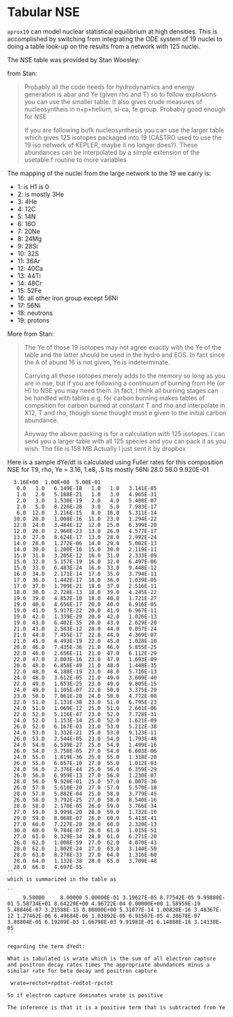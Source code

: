 # Tabular NSE

``aprox19`` can model nuclear statistical equilibrium at high
densities.  This is accomplished by switching from integrating the ODE
system of 19 nuclei to doing a table look-up on the results from a
network with 125 nuclei.

The NSE table was provided by Stan Woosley:

from Stan:

> Probably all the code needs for hydrodynamics and energy generation
> is abar and Ye (given rho and T) so to follow explosions you can use
> the smaller table. It also gives crude measures of nucleosyntheis in
> n+p+helium, si-ca, fe group. Probably good enough for NSE
>
> If you are following bufk nucleosynthesis you can use the larger table
> which gives 125 isotopes packaged into 19 (CASTRO used to use the 19
> iso network of KEPLER, maybe it no longer does?). These abundances can
> be interpolated by a simple extension of the usetable.f routine to
> more variables

The mapping of the nuclei from the large network to the 19 we carry is:

* 1: is H1  is 0
* 2: is mostly 3He
* 3: 4He
* 4: 12C
* 5: 14N
* 6: 16O
* 7: 20Ne
* 8: 24Mg
* 9: 28Si
* 10: 32S
* 11: 36Ar
* 12: 40Ca
* 13: 44Ti
* 14: 48Cr
* 15: 52Fe
* 16: all other iron group except 56Ni
* 17: 56Ni
* 18: neutrons
* 19: protons

More from Stan:

> The Ye of those 19 isotopes may not agree exactly with the Ye of the
> table and the latter should be used in the hydro and EOS. In fact
> since the A of abund 16 is not given, Ye is indeterminate.
>
> Carrying all these isotopes merely adds to the memory so long as you
> are in nse, but if you are following a continuum of burning from He
> (or H) to NSE you may need them.  In fact, I think all burning
> stages can be handled with tables e.g. for carbon burning makes
> tables of compsition for carbon burned at constant T and rho and
> interpolate in X12, T and rho, though some thought must e given to
> the initial carbon abundance.
>
> Anyway the above packing is for a calculation with 125 isotopes. I can
> send you a larger table with all 125 species and you can pack it as
> you wish. The file is 158 MB Actually I just sent it by dropbox


Here is a sample dYe/dt is calculated using Fuller rates for this
composition NSE for T9, rho, Ye = 3.16, 1.e8, .5 Its mostly 56Ni 28.0
56.0 9.920E-01

```
  3.16E+00  1.00E+08  5.00E-01
   0.0   1.0   6.149E-18   1.0   1.0   3.141E-05
   1.0   2.0   5.188E-21   1.0   3.0   4.965E-31
   2.0   3.0   1.538E-19   2.0   4.0   5.488E-07
   2.0   5.0   8.226E-28   3.0   5.0   7.983E-17
   6.0  12.0   3.216E-15   8.0  16.0   5.311E-14
  10.0  20.0   1.008E-16  11.0  23.0   1.294E-22
  12.0  24.0   3.484E-12  12.0  25.0   6.399E-20
  12.0  26.0   2.960E-23  13.0  26.0   4.577E-17
  13.0  27.0   8.624E-17  13.0  28.0   2.992E-24
  14.0  28.0   1.272E-06  14.0  29.0   5.002E-13
  14.0  30.0   1.200E-16  15.0  30.0   2.119E-11
  15.0  31.0   3.205E-12  16.0  31.0   2.333E-09
  15.0  32.0   5.157E-19  16.0  32.0   6.497E-06
  15.0  33.0   6.483E-24  16.0  33.0   9.448E-12
  16.0  34.0   2.171E-14  17.0  35.0   3.794E-11
  17.0  36.0   1.442E-17  18.0  36.0   1.039E-05
  17.0  37.0   1.709E-21  18.0  37.0   2.516E-11
  18.0  38.0   2.728E-13  18.0  39.0   4.245E-22
  19.0  39.0   4.852E-10  18.0  40.0   1.721E-27
  19.0  40.0   4.656E-17  20.0  40.0   6.916E-05
  19.0  41.0   5.917E-22  20.0  41.0   6.967E-11
  19.0  42.0   1.339E-29  20.0  42.0   1.026E-13
  19.0  43.0   6.402E-35  20.0  43.0   2.629E-20
  21.0  43.0   2.583E-12  20.0  44.0   9.057E-24
  21.0  44.0   7.455E-17  22.0  44.0   4.369E-07
  21.0  45.0   4.493E-19  22.0  45.0   1.028E-10
  20.0  46.0   7.435E-36  21.0  46.0   5.855E-25
  22.0  46.0   2.656E-11  21.0  47.0   6.112E-29
  22.0  47.0   2.003E-16  23.0  47.0   1.693E-09
  20.0  48.0   6.858E-49  21.0  48.0   1.448E-35
  22.0  48.0   4.188E-19  23.0  48.0   5.716E-13
  24.0  48.0   3.612E-05  21.0  49.0   3.609E-40
  22.0  49.0   1.653E-25  23.0  49.0   9.805E-15
  24.0  49.0   1.105E-07  22.0  50.0   3.375E-29
  23.0  50.0   7.061E-20  24.0  50.0   4.772E-08
  22.0  51.0   1.131E-38  23.0  51.0   6.795E-23
  24.0  51.0   1.069E-12  25.0  51.0   2.601E-06
  22.0  52.0   5.116E-47  23.0  52.0   7.728E-31
  24.0  52.0   1.153E-14  25.0  52.0   1.621E-09
  26.0  52.0   6.167E-03  23.0  53.0   5.212E-38
  24.0  53.0   1.332E-21  25.0  53.0   9.123E-11
  26.0  53.0   2.544E-05  23.0  54.0   1.793E-48
  24.0  54.0   6.539E-27  25.0  54.0   1.499E-16
  26.0  54.0   3.758E-05  27.0  54.0   6.603E-06
  24.0  55.0   1.819E-36  25.0  55.0   1.318E-20
  26.0  55.0   6.657E-10  27.0  55.0   1.012E-03
  24.0  56.0   2.376E-44  25.0  56.0   6.359E-29
  26.0  56.0   6.959E-13  27.0  56.0   1.230E-07
  28.0  56.0   9.920E-01  25.0  57.0   6.007E-36
  26.0  57.0   5.610E-20  27.0  57.0   5.570E-10
  28.0  57.0   5.882E-04  25.0  58.0   3.779E-45
  26.0  58.0   3.792E-25  27.0  58.0   8.540E-16
  28.0  58.0   2.178E-05  26.0  59.0   3.766E-34
  27.0  59.0   3.999E-20  28.0  59.0   1.732E-10
  29.0  59.0   8.068E-07  26.0  60.0   5.413E-41
  27.0  60.0   7.227E-28  28.0  60.0   2.320E-13
  30.0  60.0   9.784E-07  26.0  61.0   1.015E-51
  27.0  61.0   8.329E-34  28.0  61.0   6.271E-20
  26.0  62.0   1.008E-59  27.0  62.0   4.070E-43
  28.0  62.0   1.802E-24  27.0  63.0   3.144E-50
  28.0  63.0   8.278E-33  27.0  64.0   1.316E-60
  28.0  64.0   1.132E-38  28.0  65.0   3.709E-48
  28.0  66.0   4.697E-55
``
which is summarized in the table as

``
     9.50000     8.00000 5.00000E-01 3.19627E-05 8.77542E-05 9.99880E-01 5.58734E+01 8.64229E+00 4.96722E-04 0.00000E+00 1.58959E-19 5.48846E-07 3.21588E-15 0.00000E+00 5.31077E-14 1.00820E-16 3.48367E-12 1.27462E-06 6.49684E-06 1.03892E-05 6.91567E-05 4.38678E-07 3.88804E-05 6.19209E-03 1.66798E-03 9.91981E-01 6.14888E-18 3.14138E-05
``

regarding the term dYedt:

What is tabulated is wrate which is the sum of all electron capture
and positron decay rates times the appropriate abundances minus a
similar rate for beta decay and positron capture

 wrate=rectot+rpdtot-redtot-rpctot

So if electron capture dominates wrate is positive

The inference is that it is a positive term that is subtracted from Ye
